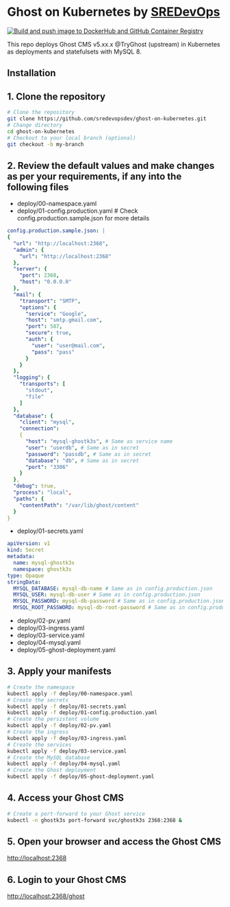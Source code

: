 # Ghost on Kubernetes by [SREDevOps](https://sredevops.org)

[![Build and push image to DockerHub and GitHub Container Registry](https://github.com/sredevopsdev/ghost-on-kubernetes/actions/workflows/build-custom-image.yaml/badge.svg)](https://github.com/sredevopsdev/ghost-on-kubernetes/actions/workflows/build-custom-image.yaml) 

This repo deploys Ghost CMS v5.xx.x @TryGhost (upstream) in Kubernetes as deployments and statefulsets with MySQL 8.

## Installation

## 1. Clone the repository

```bash
# Clone the repository
git clone https://github.com/sredevopsdev/ghost-on-kubernetes.git
# Change directory
cd ghost-on-kubernetes
# Checkout to your local branch (optional)
git checkout -b my-branch

```

## 2. Review the default values and make changes as per your requirements, if any into the following files

- deploy/00-namespace.yaml
- deploy/01-config.production.yaml # Check config.production.sample.json for more details

```yaml
config.production.sample.json: |
{
  "url": "http://localhost:2368",
  "admin": {
    "url": "http://localhost:2368"
  },
  "server": {
    "port": 2368,
    "host": "0.0.0.0"
  },
  "mail": {
    "transport": "SMTP",
    "options": {
      "service": "Google",
      "host": "smtp.gmail.com",
      "port": 587,
      "secure": true,
      "auth": {
        "user": "user@mail.com",
        "pass": "pass"
      }
    }
  },
  "logging": {
    "transports": [
      "stdout",
      "file"
    ]
  },
  "database": {
    "client": "mysql",
    "connection": 
    {
      "host": "mysql-ghostk3s", # Same as service name
      "user": "userdb", # Same as in secret
      "password": "passdb", # Same as in secret
      "database": "db", # Same as in secret
      "port": "3306"
    }
  },
  "debug": true,
  "process": "local",
  "paths": {
    "contentPath": "/var/lib/ghost/content"
  }
}


```

- deploy/01-secrets.yaml

```yaml
apiVersion: v1
kind: Secret
metadata:
  name: mysql-ghostk3s
  namespace: ghostk3s
type: Opaque
stringData:
  MYSQL_DATABASE: mysql-db-name # Same as in config.production.json
  MYSQL_USER: mysql-db-user # Same as in config.production.json
  MYSQL_PASSWORD: mysql-db-password # Same as in config.production.json
  MYSQL_ROOT_PASSWORD: mysql-db-root-password # Same as in config.production.json
```

- deploy/02-pv.yaml
- deploy/03-ingress.yaml
- deploy/03-service.yaml
- deploy/04-mysql.yaml
- deploy/05-ghost-deployment.yaml

## 3. Apply your manifests

```bash
# Create the namespace
kubectl apply -f deploy/00-namespace.yaml
# Create the secrets
kubectl apply -f deploy/01-secrets.yaml
kubectl apply -f deploy/01-config.production.yaml
# Create the persistent volume
kubectl apply -f deploy/02-pv.yaml
# Create the ingress
kubectl apply -f deploy/03-ingress.yaml
# Create the services
kubectl apply -f deploy/03-service.yaml
# Create the MySQL database
kubectl apply -f deploy/04-mysql.yaml
# Create the Ghost deployment
kubectl apply -f deploy/05-ghost-deployment.yaml
```

## 4. Access your Ghost CMS

```bash
# Create a port-forward to your Ghost service
kubectl -n ghostk3s port-forward svc/ghostk3s 2368:2368 &

```

## 5. Open your browser and access the Ghost CMS

[http://localhost:2368](http://localhost:2368)

## 6. Login to your Ghost CMS
[http://localhost:2368/ghost](http://localhost:2368/ghost)
